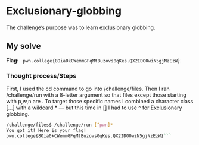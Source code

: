 # Exclusionary-globbing
The challenge’s purpose was to learn exclusionary globbing.

## My solve
**Flag:** ` pwn.college{8Oia0kCWemmGFqMtBuzovs0qKes.QX2IDO0wiN5gjNzEzW}`

### Thought process/Steps
First, I used the cd command to go into /challenge/files. Then I ran /challenge/run with a 8-letter argument so that files except those starting 
with p,w,n are . To target those specific names I combined a character class [...] with a wildcard * — 
but this time in [] I had to use ^ for Exclusionary globbing.

 ```bash
/challenge/files$ /challenge/run [^pwn]*
You got it! Here is your flag!
pwn.college{8Oia0kCWemmGFqMtBuzovs0qKes.QX2IDO0wiN5gjNzEzW}```

